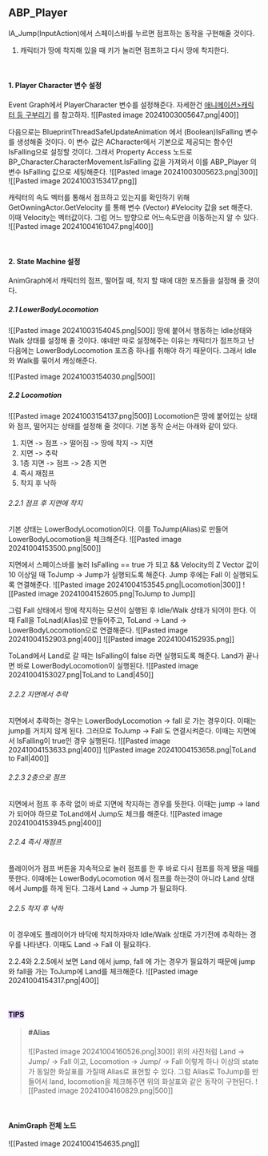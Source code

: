 <br>

## ABP_Player 

IA_Jump(InputAction)에서 스페이스바를 누르면 점프하는 동작을 구현해줄 것이다.
1. 캐릭터가 땅에 착지해 있을 때 키가 눌리면 점프하고 다시 땅에 착지한다.

<br>

#### 1. Player Character 변수 설정
Event Graph에서 PlayerCharacter 변수를 설정해준다. 자세한건 [애니메이션>캐릭터 등 구부리기](뼈%20움직이기(등%20구부리기).md) 를 참고하자.
![[Pasted image 20241003005647.png|400]]

다음으로는 BlueprintThreadSafeUpdateAnimation 에서 (Boolean)IsFalling 변수를 생성해줄 것이다. 이 변수 값은 ACharacter에서 기본으로 제공되는 함수인 IsFalling으로 설정할 것이다. 그래서 Property Access 노드로 BP_Character.CharacterMovement.IsFalling 값을 가져와서 이를 ABP_Player 의 변수 IsFalling 값으로 세팅해준다.
![[Pasted image 20241003005623.png|300]]
![[Pasted image 20241003153417.png]]

캐릭터의 속도 벡터를 통해서 점프하고 있는지를 확인하기 위해 GetOwningActor.GetVelocity 를 통해 변수 (Vector) #Velocity 값을 set 해준다. 이때 Velocity는 벡터값이다. 그럼 어느 방향으로 어느속도만큼 이동하는지 알 수 있다.
![[Pasted image 20241004161047.png|400]]

<br>

#### 2. State Machine 설정
AnimGraph에서 캐릭터의 점프, 떨어질 때, 착지 할 때에 대한 포즈들을 설정해 줄 것이다.

##### 2.1 LowerBodyLocomotion
![[Pasted image 20241003154045.png|500]]
땅에 붙어서 행동하는 Idle상태와 Walk 상태를 설정해 줄 것이다. 얘네만 따로 설정해주는 이유는 캐릭터가 점프하고 난 다음에는 LowerBodyLocomotion 포즈중 하나를 취해야 하기 때문이다. 그래서 Idle와 Walk를 묶어서 캐싱해준다.

![[Pasted image 20241003154030.png|500]]

##### 2.2 Locomotion
![[Pasted image 20241003154137.png|500]]
Locomotion은 땅에 붙어있는 상태와 점프, 떨어지는 상태를 설정해 줄 것이다. 
기본 동작 순서는 아래와 같이 있다.
1. 지면 -> 점프 -> 떨어짐 -> 땅에 착지 -> 지면
2. 지면 -> 추락
3. 1층 지면 -> 점프 -> 2층 지면
4. 즉시 재점프
5. 착지 후 낙하

###### 2.2.1 점프 후 지면에 착지
기본 상태는 LowerBodyLocomotion이다. 이를 ToJump(Alias)로 만들어 LowerBodyLocomotion을 체크해준다. 
![[Pasted image 20241004153500.png|500]]

지면에서 스페이스바를 눌러 IsFalling == true 가 되고 && Velocity의 Z Vector 값이 10 이상일 때 ToJump -> Jump가 실행되도록 해준다.
Jump 후에는 Fall 이 실행되도록 연결해준다.
![[Pasted image 20241004153545.png|Locomotion|300]]
![[Pasted image 20241004152605.png|ToJump to Jump]]

그럼 Fall 상태에서 땅에 착지하는 모션이 실행된 후 Idle/Walk 상태가 되어야 한다. 이때 Fall을 ToLnad(Alias)로 만들어주고, ToLand -> Land -> LowerBodyLocomotion으로 연결해준다.
![[Pasted image 20241004152903.png|400]]
![[Pasted image 20241004152935.png]]

ToLand에서 Land로 갈 때는 IsFalling이 false 라면 실행되도록 해준다.
Land가 끝나면 바로 LowerBodyLocomotion이 실행된다.
![[Pasted image 20241004153027.png|ToLand to Land|450]]

###### 2.2.2 지면에서 추락
지면에서 추락하는 경우는 LowerBodyLocomotion -> fall 로 가는 경우이다. 이때는 jump를 거치지 않게 된다. 그러므로 ToJump -> Fall 도 연결시켜준다.
이때는 지면에서 IsFalling이 true인 경우 실행된다.
![[Pasted image 20241004153633.png|400]]
![[Pasted image 20241004153658.png|ToLand to Fall|400]]

###### 2.2.3 2층으로 점프
지면에서 점프 후 추락 없이 바로 지면에 착지하는 경우를 뜻한다. 이때는 jump -> land 가 되어야 하므로 ToLand에서 Jump도 체크를 해준다.
![[Pasted image 20241004153945.png|400]]

###### 2.2.4 즉시 재점프
플레이어가 점프 버튼을 지속적으로 눌러 점프를 한 후 바로 다시 점프를 하게 됐을 때를 뜻한다. 이때에는 LowerBodyLocomotion 에서 점프를 하는것이 아니라 Land 상태에서 Jump를 하게 된다. 그래서 Land -> Jump 가 필요하다.

###### 2.2.5 착지 후 낙하
이 경우에도 플레이어가 바닥에 착지하자마자 Idle/Walk 상태로 가기전에 추락하는 경우를 나타낸다. 이때도 Land -> Fall 이 필요하다. 

2.2.4와 2.2.5에서 보면 Land 에서 jump, fall 에 가는 경우가 필요하기 때문에 jump와 fall을 가는 ToJump에 Land를 체크해준다.
![[Pasted image 20241004154317.png|400]]

<br>

 #### <mark style="background: #D2B3FFA6;">TIPS </mark>
> #### #Alias
> ![[Pasted image 20241004160526.png|300]]
> 위의 사진처럼 Land -> Jump/ -> Fall 이고, Locomotion -> Jump/ -> Fall 이렇게 하나 이상의 state가 동일한 화살표를 가질때 Alias로 표현할 수 있다.
> 그럼 Alias로 ToJump를 만들어서 land, locomotion을 체크해주면  위의 화살표와 같은 동작이 구현된다.
> ![[Pasted image 20241004160829.png|500]] 

<br>

#### AnimGraph 전체 노드
![[Pasted image 20241004154635.png]]